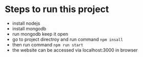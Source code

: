 # Steps to run this project

- install nodejs
- install mongodb
- run mongodb keep it open
- go to project directroy and run command `npm insall`
- then run command `npm run start`
- the website can be accessed via localhost:3000 in browser
